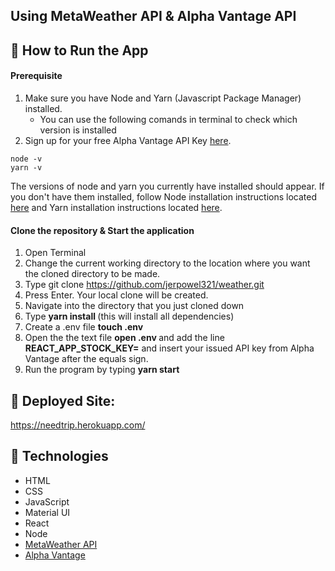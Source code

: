 ## Using MetaWeather API & Alpha Vantage API 


## 🔑 How to Run the App

#### Prerequisite
1. Make sure you have Node and Yarn (Javascript Package Manager) installed. 
    - You can use the following comands in terminal to check which version is installed 
2. Sign up for your free Alpha Vantage API Key [here](https://www.alphavantage.co/support/#api-key).
```
node -v  
yarn -v
```
The versions of node and yarn you currently have installed should appear. If you don't have them installed, follow Node installation instructions located [here](https://nodejs.org/en/download/) and Yarn installation instructions located [here](https://classic.yarnpkg.com/en/docs/install/#mac-stable). 

#### Clone the repository & Start the application
1. Open Terminal
2. Change the current working directory to the location where you want the cloned directory to be made.
3. Type git clone https://github.com/jerpowel321/weather.git
4. Press Enter. Your local clone will be created.
5. Navigate into the directory that you just cloned down 
6. Type <b> yarn install </b>  (this will install all dependencies)
7. Create a .env file <b>touch .env</b>
8. Open the the text file <b>open .env </b> and add the line <b>REACT_APP_STOCK_KEY=</b> and insert your issued API key from Alpha Vantage after the equals sign.
8. Run the program by typing <b> yarn start </b>

## :rocket: Deployed Site: 
https://needtrip.herokuapp.com/

## :wrench: Technologies

- HTML
- CSS
- JavaScript
- Material UI
- React
- Node
- [MetaWeather API](https://www.metaweather.com/)
- [Alpha Vantage](https://www.alphavantage.co/)